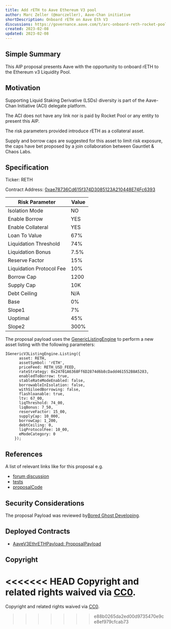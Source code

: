 ```yaml
---
title: Add rETH to Aave Ethereum V3 pool
author: Marc Zeller (@marczeller), Aave-Chan initiative
shortDescription: Onboard rETH on Aave Eth V3
discussions: https://governance.aave.com/t/arc-onboard-reth-rocket-pool-eth-to-aave-v3-ethereum-market/11371
created: 2023-02-08
updated: 2023-02-08
---
```


## Simple Summary
This AIP proposal presents Aave with the opportunity to onboard rETH to the Ethereum v3 Liquidity Pool.

## Motivation
Supporting Liquid Staking Derivative (LSDs) diversity is part of the Aave-Chan Initiative (ACI) delegate platform.

The ACI does not have any link nor is paid by Rocket Pool or any entity to present this AIP.

The risk parameters provided introduce rETH as a collateral asset.

Supply and borrow caps are suggested for this asset to limit risk exposure, the caps have bet proposed by a join collaboration between Gauntlet & Chaos Labs.

## Specification

Ticker: RETH

Contract Address: [0xae78736Cd615f374D3085123A210448E74Fc6393](https://etherscan.io/address/0xae78736cd615f374d3085123a210448e74fc6393)

|Risk Parameter|Value|
| --- | --- |
|Isolation Mode|NO|
|Enable Borrow|YES|
|Enable Collateral|YES|
|Loan To Value|67%|
|Liquidation Threshold|74%|
|Liquidation Bonus|7.5%|
|Reserve Factor|15%|
|Liquidation Protocol Fee|10%|
|Borrow Cap|1200|
|Supply Cap|10K|
|Debt Ceiling|N/A|
|Base|0%|
|Slope1|7%|
|Uoptimal|45%|
|Slope2|300%|

The proposal payload uses the [GenericListingEngine](https://etherscan.io/address/0xC51e6E38d406F98049622Ca54a6096a23826B426#code) to perform a new asset listing with the following parameters:

```solidity
IGenericV3ListingEngine.Listing({
      asset: RETH,
      assetSymbol: 'rETH',
      priceFeed: RETH_USD_FEED,
      rateStrategy: 0x24701A6368Ff6D2874d6b8cDadd461552B8A5283,
      enabledToBorrow: true,
      stableRateModeEnabled: false,
      borrowableInIsolation: false,
      withSiloedBorrowing: false,
      flashloanable: true,
      ltv: 67_00,
      liqThreshold: 74_00,
      liqBonus: 7_50,
      reserveFactor: 15_00,
      supplyCap: 10_000,
      borrowCap: 1_200,
      debtCeiling: 0,
      liqProtocolFee: 10_00,
      eModeCategory: 0
    });
```

## References

A list of relevant links like for this proposal e.g.

- [forum discussion](https://governance.aave.com/t/arc-onboard-reth-rocket-pool-eth-to-aave-v3-ethereum-market/11371)
- [tests](https://github.com/bgd-labs/aave-v3-crosschain-listing-template/blob/master/src/test/mainnet/AaveV3EthrETHPayloadTest.t.sol)
- [proposalCode](https://github.com/bgd-labs/aave-v3-crosschain-listing-template/blob/master/src/contracts/mainnet/AaveV3EthrETHPayload.sol)

## Security Considerations

The proposal Payload was reviewed by[Bored Ghost Developing](https://bgdlabs.com/).

## Deployed Contracts

- [AaveV3EthrETHPayload: ProposalPayload](https://etherscan.io/address/0x2dbbb5a1248bbbeddc2adee52a0995ed85f56006#code)

## Copyright

<<<<<<< HEAD
Copyright and related rights waived via [CC0](https://creativecommons.org/publicdomain/zero/1.0/).
=======
Copyright and related rights waived via [CC0](https://creativecommons.org/publicdomain/zero/1.0/).
>>>>>>> e88b0265da2ed00d9735470e9ce8ef979cfcab73
